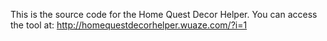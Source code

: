 This is the source code for the Home Quest Decor Helper. You can access the tool at: http://homequestdecorhelper.wuaze.com/?i=1
